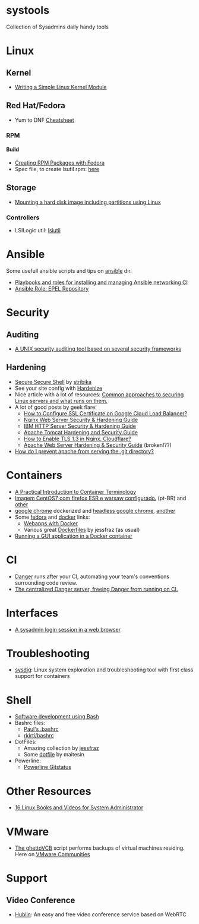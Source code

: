 # systools

Collection of Sysadmins daily handy tools

# Linux

## Kernel

* [Writing a Simple Linux Kernel Module](https://blog.sourcerer.io/writing-a-simple-linux-kernel-module-d9dc3762c234)

## Red Hat/Fedora

* Yum to DNF [Cheatsheet](https://fedoraproject.org/wiki/Yum_to_DNF_Cheatsheet)

### RPM

#### Build

* [Creating RPM Packages with Fedora](https://fedoraproject.org/wiki/How_to_create_an_RPM_package)
* Spec file, to create lsutil rpm: [here](https://github.com/pld-linux/lsiutil)

## Storage

* [Mounting a hard disk image including partitions using Linux](http://www.andremiller.net/content/mounting-hard-disk-image-including-partitions-using-linux)

### Controllers

* LSILogic util: [lsiutil](https://github.com/kojack/lsiutil)

# Ansible

Some usefull ansible scripts and tips on [ansible](./ansible) dir.
* [Playbooks and roles for installing and managing Ansible networking CI](https://github.com/ansible/network-infra-playbooks)
* [Ansible Role: EPEL Repository](https://github.com/geerlingguy/ansible-role-repo-epel)

# Security

## Auditing

* [A UNIX security auditing tool based on several security frameworks](https://github.com/lateralblast/lunar)

## Hardening

* [Secure Secure Shell](https://stribika.github.io/2015/01/04/secure-secure-shell.html) by [stribika](https://github.com/stribika)
* See your site config with [Hardenize](https://www.hardenize.com/)
* Nice article with a lot of resources: [Common approaches to securing Linux servers and what runs on them.](https://medium.com/@ageis/common-approaches-to-securing-linux-servers-and-what-runs-on-them-dadcacc5388b)
* A lot of good posts by geek flare: 
  * [How to Configure SSL Certificate on Google Cloud Load Balancer?](https://geekflare.com/google-load-balancer-enable-ssl/)
  * [Nginx Web Server Security & Hardening Guide](https://geekflare.com/nginx-webserver-security-hardening-guide/)
  * [IBM HTTP Server Security & Hardening Guide](https://geekflare.com/ibm-http-server-security-guide/)
  * [Apache Tomcat Hardening and Security Guide](https://geekflare.com/apache-tomcat-hardening-and-security-guide/)
  * [How to Enable TLS 1.3 in Nginx, Cloudflare?](https://geekflare.com/enable-tls-1-3/)
  * [Apache Web Server Hardening & Security Guide](https://geekflare.com/apache-web-server-hardening-security/) (broken!??)
* [How do I prevent apache from serving the .git directory?](https://serverfault.com/questions/128069/how-do-i-prevent-apache-from-serving-the-git-directory/128082#128082)

# Containers

* [A Practical Introduction to Container Terminology](https://developers.redhat.com/blog/2018/02/22/container-terminology-practical-introduction/)
* [Imagem CentOS7 com firefox ESR e warsaw configurado.](https://github.com/jsalatiel/wsbb-docker) (pt-BR) and [other](https://gist.github.com/dmouse/e76ce3d8dde00fe496da)
* [google chrome](https://github.com/c0b/chrome-in-docker) dockerized and [headless google chrome](https://github.com/eirslett/chrome-karma-docker), [another](https://github.com/miyakogi/pyppeteer)
* Some [fedora](https://github.com/fedora-cloud/docker-brew-fedora/) and [docker](https://docs.docker.com/samples/) links:
  * [Webapps with Docker](https://github.com/docker/labs/blob/master/beginner/chapters/webapps.md)
  * Various great [Dockerfiles](https://github.com/jessfraz/dockerfiles) by jessfraz (as usual)
* [Running a GUI application in a Docker container](https://linuxmeerkat.wordpress.com/2014/10/17/running-a-gui-application-in-a-docker-container/)


# CI

* [Danger](https://github.com/danger/danger) runs after your CI, automating your team's conventions surrounding code review.
* [The centralized Danger server, freeing Danger from running on CI.](https://github.com/danger/peril)

# Interfaces

* [A sysadmin login session in a web browser](https://github.com/cockpit-project/cockpit)

# Troubleshooting

* [sysdig](https://github.com/draios/sysdig): Linux system exploration and troubleshooting tool with first class support for containers

# Shell

* [Software development using Bash](https://oscarforner.com/2018/02/24/Software_development_using_Bash)
* Bashrc files:
   * [Paul's .bashrc](https://github.com/paulkaefer/.bashrc)
   * [rkirti/bashrc](https://github.com/rkirti/bashrc)
* DotFiles: 
   * Amazing collection by [jessfraz](https://github.com/jessfraz/dotfiles/)
   * Some [dotfile](https://github.com/maitesin/dot-files) by maitesin
* Powerline:
   * [Powerline Gitstatus](https://github.com/jaspernbrouwer/powerline-gitstatus)
   
# Other Resources

  * [16 Linux Books and Videos for System Administrator](https://geekflare.com/linux-books-videos/)
  
# VMware

* [The ghettoVCB](https://github.com/lamw/ghettoVCB) script performs backups of virtual machines residing. Here on [VMware Communities](https://code.vmware.com/samples/822/ghetto-vcb?h=Sample)

# Support

## Video Conference

* [Hublin](https://github.com/linagora/hublin): An easy and free video conference service based on WebRTC

